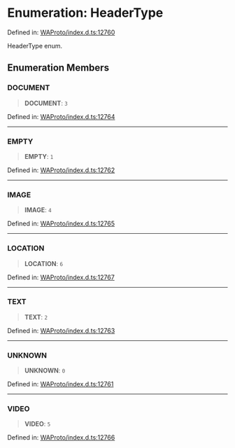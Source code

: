 # Enumeration: HeaderType

Defined in: [WAProto/index.d.ts:12760](https://github.com/Fokusdotid/Baileys/blob/982cc5b3c62bfc7b56d2f8f8427b6c1a2dda856f/WAProto/index.d.ts#L12760)

HeaderType enum.

## Enumeration Members

### DOCUMENT

> **DOCUMENT**: `3`

Defined in: [WAProto/index.d.ts:12764](https://github.com/Fokusdotid/Baileys/blob/982cc5b3c62bfc7b56d2f8f8427b6c1a2dda856f/WAProto/index.d.ts#L12764)

***

### EMPTY

> **EMPTY**: `1`

Defined in: [WAProto/index.d.ts:12762](https://github.com/Fokusdotid/Baileys/blob/982cc5b3c62bfc7b56d2f8f8427b6c1a2dda856f/WAProto/index.d.ts#L12762)

***

### IMAGE

> **IMAGE**: `4`

Defined in: [WAProto/index.d.ts:12765](https://github.com/Fokusdotid/Baileys/blob/982cc5b3c62bfc7b56d2f8f8427b6c1a2dda856f/WAProto/index.d.ts#L12765)

***

### LOCATION

> **LOCATION**: `6`

Defined in: [WAProto/index.d.ts:12767](https://github.com/Fokusdotid/Baileys/blob/982cc5b3c62bfc7b56d2f8f8427b6c1a2dda856f/WAProto/index.d.ts#L12767)

***

### TEXT

> **TEXT**: `2`

Defined in: [WAProto/index.d.ts:12763](https://github.com/Fokusdotid/Baileys/blob/982cc5b3c62bfc7b56d2f8f8427b6c1a2dda856f/WAProto/index.d.ts#L12763)

***

### UNKNOWN

> **UNKNOWN**: `0`

Defined in: [WAProto/index.d.ts:12761](https://github.com/Fokusdotid/Baileys/blob/982cc5b3c62bfc7b56d2f8f8427b6c1a2dda856f/WAProto/index.d.ts#L12761)

***

### VIDEO

> **VIDEO**: `5`

Defined in: [WAProto/index.d.ts:12766](https://github.com/Fokusdotid/Baileys/blob/982cc5b3c62bfc7b56d2f8f8427b6c1a2dda856f/WAProto/index.d.ts#L12766)
